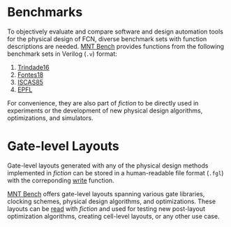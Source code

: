# Benchmarks

To objectively evaluate and compare software and design automation tools for the physical design of FCN, diverse benchmark sets with function descriptions are needed.
[MNT Bench](/mntbench/) provides functions from the following benchmark sets in Verilog (``.v``) format:

1. [Trindade16](https://ieeexplore.ieee.org/document/7724048)
2. [Fontes18](https://ieeexplore.ieee.org/document/8351001)
3. [ISCAS85](https://www.researchgate.net/publication/273775783_A_neutral_netlist_of_10_combinational_benchmark_circuits_and_a_targeted_translator_in_FORTRAN)
4. [EPFL](https://www.epfl.ch/labs/lsi/page-102566-en-html/benchmarks/)

For convenience, they are also part of *fiction* to be directly used in experiments or the development of new physical design algorithms, optimizations, and simulators.

# Gate-level Layouts

Gate-level layouts generated with any of the physical design methods implemented in *fiction* can be stored in a human-readable file format (``.fgl``) with the
correponding [write](https://fiction.readthedocs.io/en/latest/io/physical_simulation.html#technology-independent-gate-level-layouts) function.

[MNT Bench](https://www.cda.cit.tum.de/mntbench/) offers gate-level layouts spanning various gate libraries, clocking schemes, physical
design algorithms, and optimizations. These layouts can be [read](https://fiction.readthedocs.io/en/latest/io/input.html#gate-level-layouts) with *fiction* and used for testing new
post-layout optimization algorithms, creating cell-level layouts, or any other use case.

